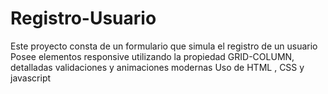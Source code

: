 # Registro-Usuario
Este proyecto consta de un formulario que simula el registro de un usuario
Posee elementos responsive utilizando la propiedad GRID-COLUMN, detalladas validaciones y animaciones modernas
Uso de HTML , CSS y javascript
